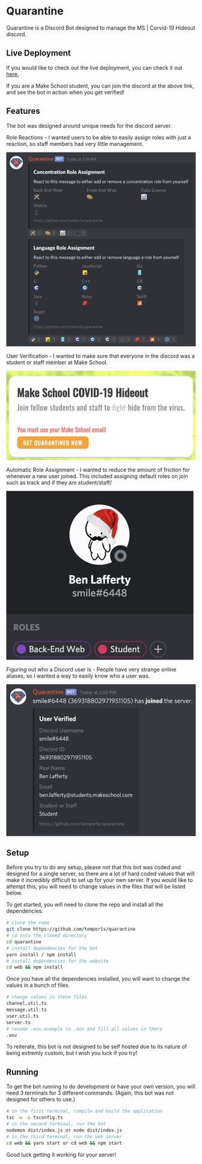 # Quarantine

Quarantine is a Discord Bot designed to manage the MS | Corvid-19 Hideout discord.

## Live Deployment

If you would like to check out the live deployment, you can check it out [here.](https://quarantine.dev.benl.dev)

If you are a Make School student, you can join the discord at the above link, and see the bot in action when you get verified!

## Features

The bot was designed around unique needs for the discord server.

Role Reactions - I wanted users to be able to easily assign roles with just a reaction, so staff members had very little management.

<img src="docs/media/roles.png" alt="Role Reactions" title="Assign roles with reactions">

User Verification - I wanted to make sure that everyone in the discord was a student or staff member at Make School.

<img src="docs/media/verification.png" alt="Verify a user" title="Verify a user using Google OAuth">

Automatic Role Assignment - I wanted to reduce the amount of friction for whenever a new user joined. This included assigning default roles on join such as track and if they are student/staff/

<img src="docs/media/autorole.png" alt="Autorole" title="Automatically assign roles">

Figuring out who a Discord user is - People have very strange online aliases, so I wanted a way to easily know who a user was.

<img src="docs/media/info.png" alt="User Info" title="Get information on who a user is">

## Setup

Before you try to do any setup, please not that this bot was coded and designed for a single server, so there are a lot of hard coded
values that will make it incredibly difficult to set up for your own server. If you would like to attempt this, you will need to change values
in the files that will be listed below.

To get started, you will need to clone the repo and install all the dependencies.

```bash
# clone the repo
git clone https://github.com/tempor1s/quarantine
# cd into the cloned directory
cd quarantine
# install dependencies for the bot
yarn install / npm install
# install dependencies for the website
cd web && npm install
```

Once you have all the dependencies installed, you will want to change the values in a bunch of files.

```bash
# change values in these files
channel.util.ts
message.util.ts
user.util.ts
server.ts
# rename .env.example to .env and fill all values in there
.env
```

To reiterate, this bot is not designed to be self hosted due to its nature of being extremly custom, but I wish you luck if you try!

## Running

To get the bot running to do development or have your own version, you will need 3 terminals for 3 different commands. (Again, this bot was not designed for others to use.)

```bash
# in the first terminal, compile and build the application
tsc -w -p tsconfig.ts
# in the second terminal, run the bot
nodemon dist/index.js or node dist/index.js
# in the third terminal, run the web server
cd web && yarn start or cd web && npm start
```

Good luck getting it working for your server!
